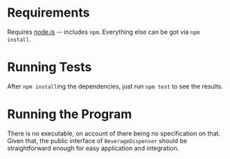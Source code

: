 # Requirements
Requires [node.js](https://nodejs.org/) -- includes `npm`.
Everything else can be got via `npm install`.

# Running Tests
After `npm install`ing the dependencies, just run `npm test` to see the results.

# Running the Program
There is no executable, on account of there being no specification on that.
Given that, the public interface of `BeverageDispenser` should be 
straightforward enough for easy application and integration.
